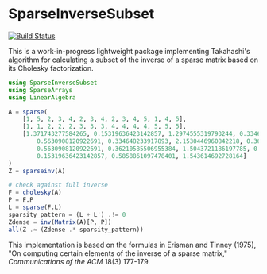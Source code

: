 # SparseInverseSubset

[![Build Status](https://github.com/ElOceanografo/SparseInverseSubset.jl/actions/workflows/CI.yml/badge.svg?branch=main)](https://github.com/ElOceanografo/SparseInverseSubset.jl/actions/workflows/CI.yml?query=branch%3Amain)

This is a work-in-progress lightweight package implementing Takahashi's algorithm for 
calculating a subset of the inverse of a sparse matrix based on its Cholesky factorization.

```julia
using SparseInverseSubset
using SparseArrays
using LinearAlgebra

A = sparse(
    [1, 5, 2, 3, 4, 2, 3, 4, 2, 3, 4, 5, 1, 4, 5],
    [1, 1, 2, 2, 2, 3, 3, 3, 4, 4, 4, 4, 5, 5, 5],
    [1.371743277584265, 0.15319636423142857, 1.2974555319793244, 0.334648233917893,
        0.5630908120922691, 0.334648233917893, 2.1530446960842218, 0.36210585506955384,
        0.5630908120922691, 0.36210585506955384, 1.5043721186197785, 0.5858861097478401,
        0.15319636423142857, 0.5858861097478401, 1.543614692728164]
)
Z = sparseinv(A)

# check against full inverse
F = cholesky(A)
P = F.P
L = sparse(F.L)
sparsity_pattern = (L + L') .!= 0
Zdense = inv(Matrix(A)[P, P])
all(Z .≈ (Zdense .* sparsity_pattern))
```

This implementation is based on the formulas in Erisman and Tinney (1975), "On computing
certain elements of the inverse of a sparse matrix," *Communications of the ACM* 18(3) 
177-179.
